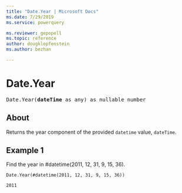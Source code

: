 ```yaml
---
title: "Date.Year | Microsoft Docs"
ms.date: 7/29/2019
ms.service: powerquery

ms.reviewer: gepopell
ms.topic: reference
author: dougklopfenstein
ms.author: bezhan

---
```

# Date.Year

<pre>
Date.Year(<b>dateTime</b> as any) as nullable number
</pre>
  
## About  
Returns the year component of the provided `datetime` value, `dateTime`.

## Example 1
Find the year in #datetime(2011, 12, 31, 9, 15, 36).

```powerquery-m
Date.Year(#datetime(2011, 12, 31, 9, 15, 36))
```

`2011`
